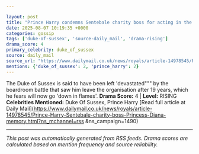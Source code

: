 ```yaml
---

layout: post
title: "Prince Harry condemns Sentebale charity boss for acting in the 'poorest taste""" by referencing Princess Diana after she won control of duke's 'life's work""" that royal fears will 'go down in flames"""
date: 2025-08-07 10:19:35 +0000
categories: gossip
tags: ['duke-of-sussex', 'source-daily_mail', 'drama-rising']
drama_score: 4
primary_celebrity: duke_of_sussex
source: daily_mail
source_url: "https://www.dailymail.co.uk/news/royals/article-14978545/Prince-Harry-Sentebale-charity-boss-Princess-Diana-memory.html?ns_mchannel=rss&1490&campaign=1490"""
mentions: {'duke_of_sussex': 2, 'prince_harry': 2}
---
```


The Duke of Sussex is said to have been left 'devastated""" by the boardroom battle that saw him leave the organisation after 19 years, which he fears will now go 'down in flames'. **Drama Score:** 4 | **Level:** RISING **Celebrities Mentioned:** Duke Of Sussex, Prince Harry [Read full article at Daily Mail](https://www.dailymail.co.uk/news/royals/article-14978545/Prince-Harry-Sentebale-charity-boss-Princess-Diana-memory.html?ns_mchannel=rss &ns_campaign=1490)

---

*This post was automatically generated from RSS feeds. Drama scores are calculated based on mention frequency and source reliability.*